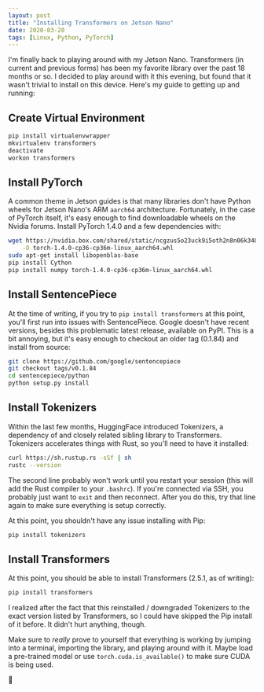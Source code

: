 ```yaml
---
layout: post
title: "Installing Transformers on Jetson Nano"
date: 2020-03-20
tags: [Linux, Python, PyTorch]
---
```


I'm finally back to playing around with my Jetson Nano. Transformers (in
current and previous forms) has been my favorite library over the past 18
months or so. I decided to play around with it this evening, but found that it
wasn't trivial to install on this device. Here's my guide to getting up and
running:

## Create Virtual Environment

```bash
pip install virtualenvwrapper
mkvirtualenv transformers
deactivate
workon transformers
```

## Install PyTorch

A common theme in Jetson guides is that many libraries don't have Python wheels
for Jetson Nano's ARM `aarch64` architecture. Fortunately, in the case of
PyTorch itself, it's easy enough to find downloadable wheels on the Nvidia
forums. Install PyTorch 1.4.0 and a few dependencies with:

```bash
wget https://nvidia.box.com/shared/static/ncgzus5o23uck9i5oth2n8n06k340l6k.whl \
    -O torch-1.4.0-cp36-cp36m-linux_aarch64.whl
sudo apt-get install libopenblas-base
pip install Cython
pip install numpy torch-1.4.0-cp36-cp36m-linux_aarch64.whl
```

## Install SentencePiece

At the time of writing, if you try to `pip install transformers` at this point,
you'll first run into issues with SentencePiece. Google doesn't have recent
versions, besides this problematic latest release, available on PyPI. This is
a bit annoying, but it's easy enough to checkout an older tag (0.1.84) and
install from source:

```bash
git clone https://github.com/google/sentencepiece
git checkout tags/v0.1.84
cd sentencepiece/python
python setup.py install
```

## Install Tokenizers

Within the last few months, HuggingFace introduced Tokenizers, a dependency of
and closely related sibling library to Transformers. Tokenizers accelerates
things with Rust, so you'll need to have it installed:

```bash
curl https://sh.rustup.rs -sSf | sh
rustc --version
```

The second line probably won't work until you restart your session (this will
add the Rust compiler to your `.bashrc`). If you're connected via SSH, you
probably just want to `exit` and then reconnect. After you do this, try that
line again to make sure everything is setup correctly.

At this point, you shouldn't have any issue installing with Pip:

```bash
pip install tokenizers
```

## Install Transformers

At this point, you should be able to install Transformers (2.5.1, as of
writing):

```bash
pip install transformers
```

I realized after the fact that this reinstalled / downgraded Tokenizers to the
exact version listed by Transformers, so I could have skipped the Pip install
of it before. It didn't hurt anything, though.

Make sure to _really_ prove to yourself that everything is working by jumping
into a terminal, importing the library, and playing around with it. Maybe load
a pre-trained model or use `torch.cuda.is_available()` to make sure CUDA is
being used.

🚀
